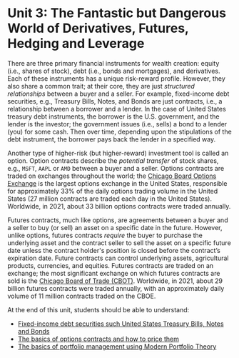 # Unit 3: The Fantastic but Dangerous World of Derivatives, Futures, Hedging and Leverage

There are three primary financial instruments for wealth creation: equity (i.e., shares of stock), debt (i.e., bonds and mortgages), and derivatives. Each of these instruments has a unique risk-reward profile. However, they also share a common trait; at their core, they are just _structured relationships_ between a buyer and a seller. For example, fixed-income debt securities, e.g., Treasury Bills, Notes, and Bonds are just contracts, i.e., a relationship between a borrower and a lender. In the case of United States treasury debt instruments, the borrower is the U.S. government, and the lender is the investor; the government issues (i.e., sells) a bond to a lender (you) for some cash. Then over time, depending upon the stipulations of the debt instrument, the borrower pays back the lender in a specified way. 

Another type of higher-risk (but higher-reward) investment tool is called an option. Option contracts describe the _potential transfer_ of stock shares, e.g., `MSFT`, `AAPL` or `AMD` between a buyer and a seller. Options contracts are traded on exchanges throughout the world; the [Chicago Board Options Exchange](https://www.cboe.com) is the largest options exchange in the United States, responsible for approximately 33\% of the daily options trading volume in the United States (27 million contracts are traded each day in the United States). Worldwide, in 2021, about 33 billion options contracts were traded annually.

Futures contracts, much like options, are agreements between a buyer and a seller to buy (or sell) an asset on a specific date in the future. However, unlike options, futures contracts _require_ the buyer to purchase the underlying asset and the contract seller to sell the asset on a specific future date unless the contract holder's position is closed before the contract’s expiration date. Future contracts can control underlying assets, agricultural products, currencies, and equities.
Futures contracts are traded on an exchange; the most significant exchange on which futures contracts are sold is the [Chicago Board of Trade (CBOT)](https://www.cmegroup.com). Worldwide, in 2021, about 29 billion futures contracts were traded annually, with an approximately daily volume of 11 million contracts traded on the CBOE. 

At the end of this unit, students should be able to understand:
* [Fixed-income debt securities such United States Treasury Bills, Notes and Bonds](./bonds.md)
* [The basics of options contracts and how to price them](./contracts.md)
* [The basics of portfolio management using Modern Portfolio Theory](./markowitz.md) 
